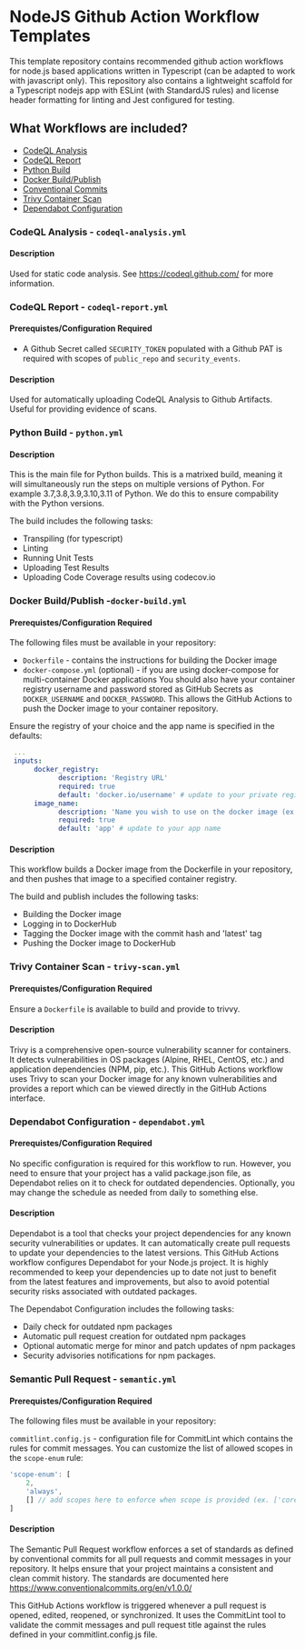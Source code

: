# NodeJS Github Action Workflow Templates

This template repository contains recommended github action workflows for node.js based applications written in Typescript (can be adapted to work with javascript only). This repository also contains a lightweight scaffold for a Typescript nodejs app with ESLint (with StandardJS rules) and license header formatting for linting and Jest configured for testing.

## What Workflows are included?

- [CodeQL Analysis](#codeql-analysis)
- [CodeQL Report](#codeql-report)
- [Python Build](#python-build)
- [Docker Build/Publish](#docker-buildpublish)
- [Conventional Commits](#conventional-commits)
- [Trivy Container Scan](#trivy-scan)
- [Dependabot Configuration](#dependabot-configuration)

### CodeQL Analysis - `codeql-analysis.yml`
#### Description

Used for static code analysis. See https://codeql.github.com/ for more information.

### CodeQL Report - `codeql-report.yml`
#### Prerequistes/Configuration Required

- A Github Secret called `SECURITY_TOKEN` populated with a Github PAT is required with scopes of `public_repo` and `security_events`.

#### Description

Used for automatically uploading CodeQL Analysis to Github Artifacts. Useful for providing evidence of scans.

### Python Build - `python.yml`



#### Description

This is the main file for Python builds. This is a matrixed build, meaning it will simultaneously run the steps on multiple versions of Python. For example 3.7,3.8,3.9,3.10,3.11 of Python. We do this to ensure compability with the Python versions.

The build includes the following tasks:

- Transpiling (for typescript)
- Linting
- Running Unit Tests
- Uploading Test Results
- Uploading Code Coverage results using codecov.io

### Docker Build/Publish -`docker-build.yml`

#### Prerequistes/Configuration Required

The following files must be available in your repository:

- `Dockerfile` - contains the instructions for building the Docker image
- `docker-compose.yml` (optional) - if you are using docker-compose for multi-container Docker applications
  You should also have your container registry username and password stored as GitHub Secrets as `DOCKER_USERNAME` and `DOCKER_PASSWORD`. This allows the GitHub Actions to push the Docker image to your container repository.

Ensure the registry of your choice and the app name is specified in the defaults:

```yaml
 ...
 inputs:
      docker_registry:
            description: 'Registry URL'
            required: true
            default: 'docker.io/username' # update to your private registry
      image_name:
            description: 'Name you wish to use on the docker image (ex. myapp). This will be tagged with :latest, and the git sha'
            required: true
            default: 'app' # update to your app name
```

#### Description

This workflow builds a Docker image from the Dockerfile in your repository, and then pushes that image to a specified container registry.

The build and publish includes the following tasks:

- Building the Docker image
- Logging in to DockerHub
- Tagging the Docker image with the commit hash and 'latest' tag
- Pushing the Docker image to DockerHub

### Trivy Container Scan - `trivy-scan.yml`

#### Prerequistes/Configuration Required

Ensure a `Dockerfile` is available to build and provide to trivvy.

#### Description

Trivy is a comprehensive open-source vulnerability scanner for containers. It detects vulnerabilities in OS packages (Alpine, RHEL, CentOS, etc.) and application dependencies (NPM, pip, etc.). This GitHub Actions workflow uses Trivy to scan your Docker image for any known vulnerabilities and provides a report which can be viewed directly in the GitHub Actions interface.

### Dependabot Configuration - `dependabot.yml`

#### Prerequistes/Configuration Required

No specific configuration is required for this workflow to run. However, you need to ensure that your project has a valid package.json file, as Dependabot relies on it to check for outdated dependencies. Optionally, you may change the schedule as needed from daily to something else.

#### Description

Dependabot is a tool that checks your project dependencies for any known security vulnerabilities or updates. It can automatically create pull requests to update your dependencies to the latest versions. This GitHub Actions workflow configures Dependabot for your Node.js project. It is highly recommended to keep your dependencies up to date not just to benefit from the latest features and improvements, but also to avoid potential security risks associated with outdated packages.

The Dependabot Configuration includes the following tasks:

- Daily check for outdated npm packages
- Automatic pull request creation for outdated npm packages
- Optional automatic merge for minor and patch updates of npm packages
- Security advisories notifications for npm packages.

### Semantic Pull Request - `semantic.yml`

#### Prerequistes/Configuration Required

The following files must be available in your repository:

`commitlint.config.js` - configuration file for CommitLint which contains the rules for commit messages. You can customize the list of allowed scopes in the `scope-enum` rule:

```js
'scope-enum': [
    2,
    'always',
    [] // add scopes here to enforce when scope is provided (ex. ['core','api','startup'])
]
```

#### Description

The Semantic Pull Request workflow enforces a set of standards as defined by conventional commits for all pull requests and commit messages in your repository. It helps ensure that your project maintains a consistent and clean commit history. The standards are documented here https://www.conventionalcommits.org/en/v1.0.0/

This GitHub Actions workflow is triggered whenever a pull request is opened, edited, reopened, or synchronized. It uses the CommitLint tool to validate the commit messages and pull request title against the rules defined in your commitlint.config.js file.
